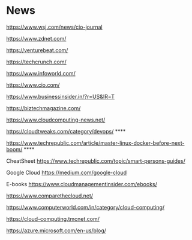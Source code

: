 # News

https://www.wsj.com/news/cio-journal

https://www.zdnet.com/

https://venturebeat.com/

https://techcrunch.com/

https://www.infoworld.com/

https://www.cio.com/

https://www.businessinsider.in/?r=US&IR=T

https://biztechmagazine.com/

https://www.cloudcomputing-news.net/

https://cloudtweaks.com/category/devops/ ****

https://www.techrepublic.com/article/master-linux-docker-before-next-boom/ ****

CheatSheet
https://www.techrepublic.com/topic/smart-persons-guides/  

Google Cloud
https://medium.com/google-cloud

E-books
https://www.cloudmanagementinsider.com/ebooks/

https://www.comparethecloud.net/

https://www.computerworld.com/in/category/cloud-computing/

https://cloud-computing.tmcnet.com/

https://azure.microsoft.com/en-us/blog/

